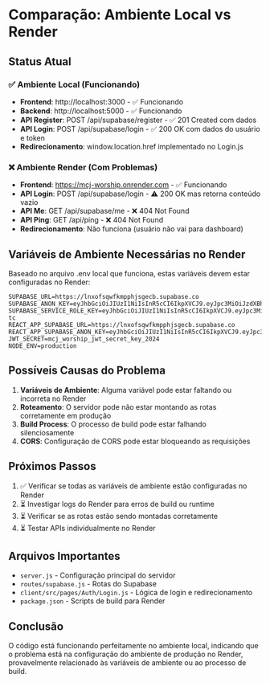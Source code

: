 # Comparação: Ambiente Local vs Render

## Status Atual

### ✅ Ambiente Local (Funcionando)
- **Frontend**: http://localhost:3000 - ✅ Funcionando
- **Backend**: http://localhost:5000 - ✅ Funcionando
- **API Register**: POST /api/supabase/register - ✅ 201 Created com dados
- **API Login**: POST /api/supabase/login - ✅ 200 OK com dados do usuário e token
- **Redirecionamento**: window.location.href implementado no Login.js

### ❌ Ambiente Render (Com Problemas)
- **Frontend**: https://mcj-worship.onrender.com - ✅ Funcionando
- **API Login**: POST /api/supabase/login - ⚠️ 200 OK mas retorna conteúdo vazio
- **API Me**: GET /api/supabase/me - ❌ 404 Not Found
- **API Ping**: GET /api/ping - ❌ 404 Not Found
- **Redirecionamento**: Não funciona (usuário não vai para dashboard)

## Variáveis de Ambiente Necessárias no Render

Baseado no arquivo .env local que funciona, estas variáveis devem estar configuradas no Render:

```
SUPABASE_URL=https://lnxofsqwfkmpphjsgecb.supabase.co
SUPABASE_ANON_KEY=eyJhbGciOiJIUzI1NiIsInR5cCI6IkpXVCJ9.eyJpc3MiOiJzdXBhYmFzZSIsInJlZiI6ImxueG9mc3F3ZmttcHBoanNnZWNiIiwicm9sZSI6ImFub24iLCJpYXQiOjE3NTUyNTgwMDAsImV4cCI6MjA3MDgzNDAwMH0.L22_jfMFHJCokN0Vp4ZFpwN6rU5m_hzeKlbAO_3IlE4
SUPABASE_SERVICE_ROLE_KEY=eyJhbGciOiJIUzI1NiIsInR5cCI6IkpXVCJ9.eyJpc3MiOiJzdXBhYmFzZSIsInJlZiI6ImxueG9mc3F3ZmttcHBoanNnZWNiIiwicm9sZSI6InNlcnZpY2Vfcm9sZSIsImlhdCI6MTc1NTI1ODAwMCwiZXhwIjoyMDcwODM0MDAwfQ.Ut4EKmCXltNOb3OtanQU6HYEC6kMTgkBkOTghOCA-tc
REACT_APP_SUPABASE_URL=https://lnxofsqwfkmpphjsgecb.supabase.co
REACT_APP_SUPABASE_ANON_KEY=eyJhbGciOiJIUzI1NiIsInR5cCI6IkpXVCJ9.eyJpc3MiOiJzdXBhYmFzZSIsInJlZiI6ImxueG9mc3F3ZmttcHBoanNnZWNiIiwicm9sZSI6ImFub24iLCJpYXQiOjE3NTUyNTgwMDAsImV4cCI6MjA3MDgzNDAwMH0.L22_jfMFHJCokN0Vp4ZFpwN6rU5m_hzeKlbAO_3IlE4
JWT_SECRET=mcj_worship_jwt_secret_key_2024
NODE_ENV=production
```

## Possíveis Causas do Problema

1. **Variáveis de Ambiente**: Alguma variável pode estar faltando ou incorreta no Render
2. **Roteamento**: O servidor pode não estar montando as rotas corretamente em produção
3. **Build Process**: O processo de build pode estar falhando silenciosamente
4. **CORS**: Configuração de CORS pode estar bloqueando as requisições

## Próximos Passos

1. ✅ Verificar se todas as variáveis de ambiente estão configuradas no Render
2. ⏳ Investigar logs do Render para erros de build ou runtime
3. ⏳ Verificar se as rotas estão sendo montadas corretamente
4. ⏳ Testar APIs individualmente no Render

## Arquivos Importantes

- `server.js` - Configuração principal do servidor
- `routes/supabase.js` - Rotas do Supabase
- `client/src/pages/Auth/Login.js` - Lógica de login e redirecionamento
- `package.json` - Scripts de build para Render

## Conclusão

O código está funcionando perfeitamente no ambiente local, indicando que o problema está na configuração do ambiente de produção no Render, provavelmente relacionado às variáveis de ambiente ou ao processo de build.